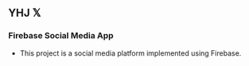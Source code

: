 ## YHJ 𝕏

### Firebase Social Media App

- This project is a social media platform implemented using Firebase.
